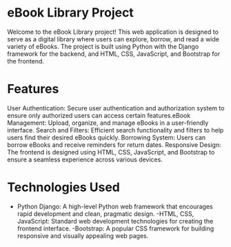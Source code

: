 # eBook Library Project
Welcome to the eBook Library project! This web application is designed to serve as a digital library where users can explore, borrow, and read a wide variety of eBooks. The project is built using Python with the Django framework for the backend, and HTML, CSS, JavaScript, and Bootstrap for the frontend.




# Features
User Authentication: Secure user authentication and authorization system to ensure only authorized users can access certain features.eBook Management: Upload, organize, and manage eBooks in a user-friendly interface. Search and Filters: Efficient search functionality and filters to help users find their desired eBooks quickly. Borrowing System: Users can borrow eBooks and receive reminders for return dates. Responsive Design: The frontend is designed using HTML, CSS, JavaScript, and Bootstrap to ensure a seamless experience across various devices.

# Technologies Used
- Python Django: A high-level Python web framework that encourages rapid development and clean, pragmatic design.
-HTML, CSS, JavaScript: Standard web development technologies for creating the frontend interface.
-Bootstrap: A popular CSS framework for building responsive and visually appealing web pages.
